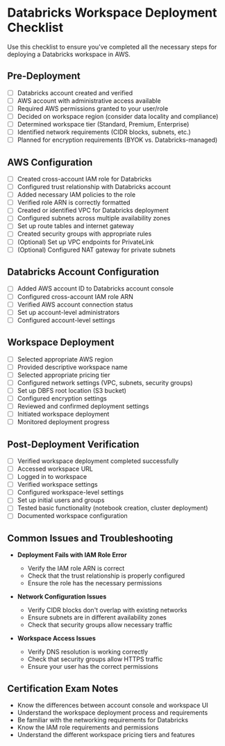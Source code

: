 # Databricks Workspace Deployment Checklist

Use this checklist to ensure you've completed all the necessary steps for deploying a Databricks workspace in AWS.

## Pre-Deployment

- [ ] Databricks account created and verified
- [ ] AWS account with administrative access available
- [ ] Required AWS permissions granted to your user/role
- [ ] Decided on workspace region (consider data locality and compliance)
- [ ] Determined workspace tier (Standard, Premium, Enterprise)
- [ ] Identified network requirements (CIDR blocks, subnets, etc.)
- [ ] Planned for encryption requirements (BYOK vs. Databricks-managed)

## AWS Configuration

- [ ] Created cross-account IAM role for Databricks
- [ ] Configured trust relationship with Databricks account
- [ ] Added necessary IAM policies to the role
- [ ] Verified role ARN is correctly formatted
- [ ] Created or identified VPC for Databricks deployment
- [ ] Configured subnets across multiple availability zones
- [ ] Set up route tables and internet gateway
- [ ] Created security groups with appropriate rules
- [ ] (Optional) Set up VPC endpoints for PrivateLink
- [ ] (Optional) Configured NAT gateway for private subnets

## Databricks Account Configuration

- [ ] Added AWS account ID to Databricks account console
- [ ] Configured cross-account IAM role ARN
- [ ] Verified AWS account connection status
- [ ] Set up account-level administrators
- [ ] Configured account-level settings

## Workspace Deployment

- [ ] Selected appropriate AWS region
- [ ] Provided descriptive workspace name
- [ ] Selected appropriate pricing tier
- [ ] Configured network settings (VPC, subnets, security groups)
- [ ] Set up DBFS root location (S3 bucket)
- [ ] Configured encryption settings
- [ ] Reviewed and confirmed deployment settings
- [ ] Initiated workspace deployment
- [ ] Monitored deployment progress

## Post-Deployment Verification

- [ ] Verified workspace deployment completed successfully
- [ ] Accessed workspace URL
- [ ] Logged in to workspace
- [ ] Verified workspace settings
- [ ] Configured workspace-level settings
- [ ] Set up initial users and groups
- [ ] Tested basic functionality (notebook creation, cluster deployment)
- [ ] Documented workspace configuration

## Common Issues and Troubleshooting

- **Deployment Fails with IAM Role Error**
  - Verify the IAM role ARN is correct
  - Check that the trust relationship is properly configured
  - Ensure the role has the necessary permissions

- **Network Configuration Issues**
  - Verify CIDR blocks don't overlap with existing networks
  - Ensure subnets are in different availability zones
  - Check that security groups allow necessary traffic

- **Workspace Access Issues**
  - Verify DNS resolution is working correctly
  - Check that security groups allow HTTPS traffic
  - Ensure your user has the correct permissions

## Certification Exam Notes

- Know the differences between account console and workspace UI
- Understand the workspace deployment process and requirements
- Be familiar with the networking requirements for Databricks
- Know the IAM role requirements and permissions
- Understand the different workspace pricing tiers and features
